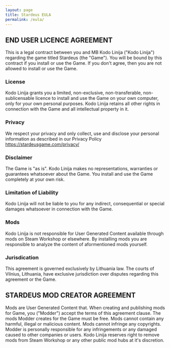 ```yaml
---
layout: page
title: Stardeus EULA
permalink: /eula/
---
```


## END USER LICENCE AGREEMENT 

This is a legal contract between you and MB Kodo Linija ("Kodo Linija") regarding the game titled Stardeus (the "Game"). You will be bound by this contract if you install or use the Game. If you don't agree, then you are not allowed to install or use the Game.

### License

Kodo Linija grants you a limited, non-exclusive, non-transferable, non-sublicensable licence to install and use the Game on your own computer, only for your own personal purposes. Kodo Linija retains all other rights in connection with the Game and all intellectual property in it.

### Privacy

We respect your privacy and only collect, use and disclose your personal information as described in our Privacy Policy https://stardeusgame.com/privacy/

### Disclaimer

The Game is "as is". Kodo Linija makes no representations, warranties or guarantees whatsoever about the Game. You install and use the Game completely at your own risk.

### Limitation of Liability

Kodo Linija will not be liable to you for any indirect, consequential or special damages whatsoever in connection with the Game. 

### Mods

Kodo Linija is not responsible for User Generated Content available through mods on Steam Workshop or elsewhere. By installing mods you are responsible to analyze the content of aformentioned mods yourself.

### Jurisdication

This agreement is governed exclusively by Lithuania law. The courts of Vilnius, Lithuania, have exclusive jurisdiction over disputes regarding this agreement or the Game.
<a name="modding-agreement">

## STARDEUS MOD CREATOR AGREEMENT

Mods are User Generated Content that. When creating and publishing mods for Game, you ("Modder") accept the terms of this agreement clause. The mods Modder creates for the Game must be free. Mods cannot contain any harmful, illegal or malicious content. Mods cannot infringe any copyrights. Modder is personally responsible for any infringements or any damaged caused to other companies or users. Kodo Linija reserves right to remove mods from Steam Workshop or any other public mod hubs at it's discretion. 